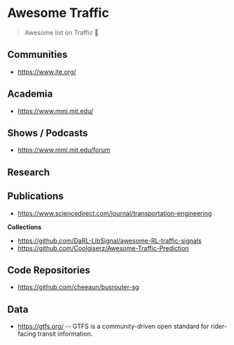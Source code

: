 # Awesome Traffic

> Awesome list on Traffic 🚦

## Communities
- https://www.ite.org/

## Academia
- https://www.mmi.mit.edu/

## Shows / Podcasts
- https://www.mmi.mit.edu/forum

## Research

## Publications
- https://www.sciencedirect.com/journal/transportation-engineering

**Collections**
- https://github.com/DaRL-LibSignal/awesome-RL-traffic-signals
- https://github.com/Coolgiserz/Awesome-Traffic-Prediction


## Code Repositories
- https://github.com/cheeaun/busrouter-sg

## Data
- https://gtfs.org/ -- GTFS is a community-driven open standard for rider-facing transit information.
